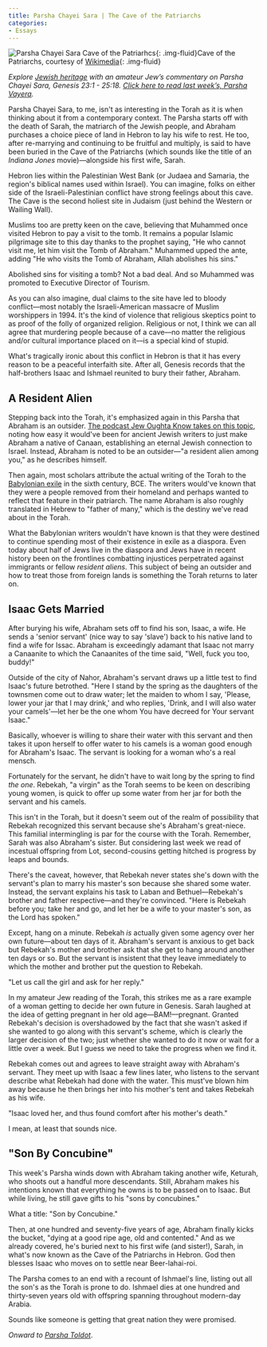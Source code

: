 ```yaml
---
title: Parsha Chayei Sara | The Cave of the Patriarchs
categories:
- Essays
---
```


![Parsha Chayei Sara Cave of the Patriarhcs](https://withoutapath.com/wp-content/uploads/2019/11/Parsha-Chayei-Sara-Cave-of-the-Patriarchs.jpg){: .img-fluid}Cave of the Patriarchs, courtesy of [Wikimedia](https://commons.wikimedia.org/wiki/File:Hebron_Cave_of_the_Patriarchs.jpg){: .img-fluid}

_Explore [Jewish heritage](https://withoutapath.com/jewish-heritage/) with an amateur Jew’s commentary on Parsha Chayei Sara, Genesis 23:1 - 25:18. [Click here to read last week’s, Parsha Vayera](https://withoutapath.com/parsha-vayera/)._

Parsha Chayei Sara, to me, isn't as interesting in the Torah as it is when thinking about it from a contemporary context. The Parsha starts off with the death of Sarah, the matriarch of the Jewish people, and Abraham purchases a choice piece of land in Hebron to lay his wife to rest. He too, after re-marrying and continuing to be fruitful and multiply, is said to have been buried in the Cave of the Patriarchs (which sounds like the title of an _Indiana Jones_ movie)––alongside his first wife, Sarah.

Hebron lies within the Palestinian West Bank (or Judaea and Samaria, the region's biblical names used within Israel). You can imagine, folks on either side of the Israeli-Palestinian conflict have strong feelings about this cave. The Cave is the second holiest site in Judaism (just behind the Western or Wailing Wall). 

<!-- more -->

Muslims too are pretty keen on the cave, believing that Muhammed once visited Hebron to pay a visit to the tomb. It remains a popular Islamic pilgrimage site to this day thanks to the prophet saying, "He who cannot visit me, let him visit the Tomb of Abraham." Muhammed upped the ante, adding "He who visits the Tomb of Abraham, Allah abolishes his sins."

Abolished sins for visiting a tomb? Not a bad deal. And so Muhammed was promoted to Executive Director of Tourism.

As you can also imagine, dual claims to the site have led to bloody conflict––most notably the Israeli-American massacre of Muslim worshippers in 1994. It's the kind of violence that religious skeptics point to as proof of the folly of organized religion. Religious or not, I think we can all agree that murdering people because of a cave––no matter the religious and/or cultural importance placed on it––is a special kind of stupid.

What's tragically ironic about this conflict in Hebron is that it has every reason to be a peaceful interfaith site. After all, Genesis records that the half-brothers Isaac and Ishmael reunited to bury their father, Abraham. 

## A Resident Alien

Stepping back into the Torah, it's emphasized again in this Parsha that Abraham is an outsider. [The podcast Jew Oughta Know takes on this topic](https://jewoughtaknow.com/s01e14-the-death-of-sarah-and-abraham), noting how easy it would've been for ancient Jewish writers to just make Abraham a native of Canaan, establishing an eternal Jewish connection to Israel. Instead, Abraham is noted to be an outsider––"a resident alien among you," as he describes himself.

Then again, most scholars attribute the actual writing of the Torah to the [Babylonian exile](https://www.myjewishlearning.com/article/babylonian-exile/) in the sixth century, BCE. The writers would've known that they were a people removed from their homeland and perhaps wanted to reflect that feature in their patriarch. The name Abraham is also roughly translated in Hebrew to "father of many," which is the destiny we've read about in the Torah.

What the Babylonian writers wouldn't have known is that they were destined to continue spending most of their existence in exile as a diaspora. Even today about half of Jews live in the diaspora and Jews have in recent history been on the frontlines combatting injustices perpetrated against immigrants or fellow _resident aliens_. This subject of being an outsider and how to treat those from foreign lands is something the Torah returns to later on.

## Isaac Gets Married

After burying his wife, Abraham sets off to find his son, Isaac, a wife. He sends a 'senior servant' (nice way to say 'slave') back to his native land to find a wife for Issac. Abraham is exceedingly adamant that Isaac not marry a Canaanite to which the Canaanites of the time said, "Well, fuck you too, buddy!"

Outside of the city of Nahor, Abraham's servant draws up a little test to find Isaac's future betrothed. "Here I stand by the spring as the daughters of the townsmen come out to draw water; let the maiden to whom I say, 'Please, lower your jar that I may drink,' and who replies, 'Drink, and I will also water your camels'––let her be the one whom You have decreed for Your servant Isaac."

Basically, whoever is willing to share their water with this servant and then takes it upon herself to offer water to his camels is a woman good enough for Abraham's Isaac. The servant is looking for a woman who's a real mensch.

Fortunately for the servant, he didn't have to wait long by the spring to find _the one_. Rebekah, "a virgin" as the Torah seems to be keen on describing young women, is quick to offer up some water from her jar for both the servant and his camels.

This isn't in the Torah, but it doesn't seem out of the realm of possibility that Rebekah recognized this servant because she's Abraham's great-niece. This familial intermingling is par for the course with the Torah. Remember, Sarah was also Abraham's sister. But considering last week we read of incestual offspring from Lot, second-cousins getting hitched is progress by leaps and bounds.

There's the caveat, however, that Rebekah never states she's down with the servant's plan to marry his master's son because she shared some water.  Instead, the servant explains his task to Laban and Bethuel––Rebekah's brother and father respective––and they're convinced. "Here is Rebekah before you; take her and go, and let her be a wife to your master's son, as the Lord has spoken."

Except, hang on a minute. Rebekah _is_ actually given some agency over her own future––about ten days of it. Abraham's servant is anxious to get back but Rebekah's mother and brother ask that she get to hang around another ten days or so. But the servant is insistent that they leave immediately to which the mother and brother put the question to Rebekah.

"Let us call the girl and ask for her reply."

In my amateur Jew reading of the Torah, this strikes me as a rare example of a woman getting to decide her own future in Genesis. Sarah laughed at the idea of getting pregnant in her old age––BAM!––pregnant. Granted Rebekah's decision is overshadowed by the fact that she wasn't asked if she wanted to go along with this servant's scheme, which is clearly the larger decision of the two; just whether she wanted to do it now or wait for a little over a week. But I guess we need to take the progress when we find it.

Rebekah comes out and agrees to leave straight away with Abraham's servant. They meet up with Isaac a few lines later, who listens to the servant describe what Rebekah had done with the water. This must've blown him away because he then brings her into his mother's tent and takes Rebekah as his wife.

"Isaac loved her, and thus found comfort after his mother's death."

I mean, at least that sounds nice.

## "Son By Concubine"

This week's Parsha winds down with Abraham taking another wife, Keturah, who shoots out a handful more descendants. Still, Abraham makes his intentions known that everything he owns is to be passed on to Isaac. But while living, he still gave gifts to his "sons by concubines."

What a title: "Son by Concubine."

Then, at one hundred and seventy-five years of age, Abraham finally kicks the bucket, "dying at a good ripe age, old and contented." And as we already covered, he's buried next to his first wife (and sister!), Sarah, in what's now known as the Cave of the Patriarchs in Hebron. God then blesses Isaac who moves on to settle near Beer-lahai-roi.

The Parsha comes to an end with a recount of Ishmael's line, listing out all the son's as the Torah is prone to do. Ishmael dies at one hundred and thirty-seven years old with offspring spanning throughout modern-day Arabia.

Sounds like someone is getting that great nation they were promised.

_Onward to [Parsha Toldot](https://withoutapath.com/parsha-toldot/)_.

